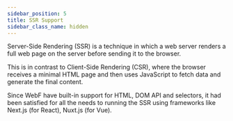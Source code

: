 ```yaml
---
sidebar_position: 5
title: SSR Support
sidebar_class_name: hidden
---
```


Server-Side Rendering (SSR) is a technique in which a web server renders a full web page on the server before sending it
to the browser.

This is in contrast to Client-Side Rendering (CSR), where the browser receives a minimal HTML page and then uses
JavaScript to fetch data and generate the final content.

Since WebF have built-in support for HTML, DOM API and selectors, it had been satisfied for all the needs to running the
SSR using frameworks like Next.js (for React), Nuxt.js (for Vue).